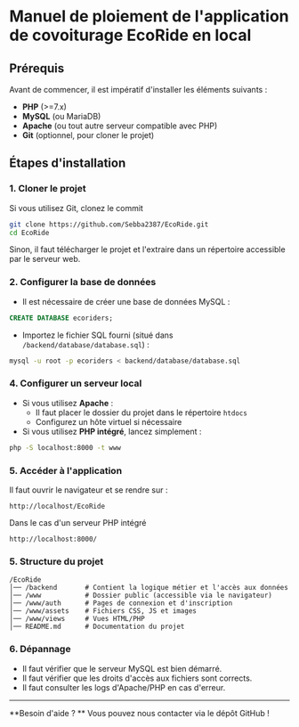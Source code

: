 # Manuel de ploiement de l'application de covoiturage EcoRide en local

## Prérequis
Avant de commencer, il est impératif d'installer les éléments suivants :
- **PHP** (>=7.x)
- **MySQL** (ou MariaDB)
- **Apache** (ou tout autre serveur compatible avec PHP)
- **Git** (optionnel, pour cloner le projet)

## Étapes d'installation
### 1. Cloner le projet
Si vous utilisez Git, clonez le commit
```sh
git clone https://github.com/Sebba2387/EcoRide.git
cd EcoRide
```
Sinon, il faut télécharger le projet et l'extraire dans un répertoire accessible par le serveur web.

### 2. Configurer la base de données
- Il est nécessaire de créer une base de données MySQL :
```sql
CREATE DATABASE ecoriders;
```
- Importez le fichier SQL fourni (situé dans `/backend/database/database.sql`) : 
```sh
mysql -u root -p ecoriders < backend/database/database.sql
```
### 4. Configurer un serveur local
- Si vous utilisez **Apache** :
  - Il faut placer le dossier du projet dans le répertoire `htdocs`
  - Configurez un hôte virtuel si nécessaire
- Si vous utilisez **PHP intégré**, lancez simplement :
```sh
php -S localhost:8000 -t www
```

### 5. Accéder à l'application
Il faut ouvrir le navigateur et se rendre sur :
```
http://localhost/EcoRide
```
Dans le cas d'un serveur PHP intégré

```
http://localhost:8000/
```

### 5. Structure du projet

```
/EcoRide
│── /backend       # Contient la logique métier et l'accès aux données
│── /www           # Dossier public (accessible via le navigateur)
│── /www/auth      # Pages de connexion et d'inscription
│── /www/assets    # Fichiers CSS, JS et images
│── /www/views     # Vues HTML/PHP
│── README.md      # Documentation du projet
```


### 6. Dépannage
- Il faut vérifier que le serveur MySQL est bien démarré.
- Il faut vérifier que les droits d'accès aux fichiers sont corrects.
- Il faut consulter les logs d'Apache/PHP en cas d'erreur.

---
**Besoin d'aide ? ** Vous pouvez nous contacter via le dépôt GitHub !






